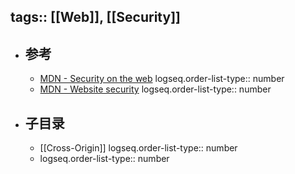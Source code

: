 tags:: [[Web]], [[Security]]
---

- ## 参考
	- [MDN - Security on the web](https://developer.mozilla.org/en-US/docs/Web/Security)
	  logseq.order-list-type:: number
	- [MDN - Website security](https://developer.mozilla.org/en-US/docs/Learn_web_development/Extensions/Server-side/First_steps/Website_security)
	  logseq.order-list-type:: number
- ## 子目录
	- [[Cross-Origin]]
	  logseq.order-list-type:: number
	- logseq.order-list-type:: number